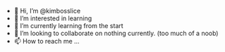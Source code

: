 - 👋 Hi, I’m @kimbosslice
- 👀 I’m interested in learning 
- 🌱 I’m currently learning from the start
- 💞️ I’m looking to collaborate on nothing currently. (too much of a noob)
- 📫 How to reach me ...

<!---
kimbosslice/kimbosslice is a ✨ special ✨ repository because its `README.md` (this file) appears on your GitHub profile.
You can click the Preview link to take a look at your changes.
--->

